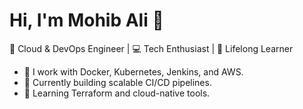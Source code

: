 # Hi, I'm Mohib Ali 👋
🚀 Cloud & DevOps Engineer | 💻 Tech Enthusiast | 🧠 Lifelong Learner

- 🔧 I work with Docker, Kubernetes, Jenkins, and AWS.
- 💼 Currently building scalable CI/CD pipelines.
- 🌱 Learning Terraform and cloud-native tools.
